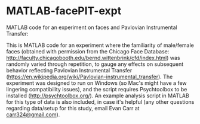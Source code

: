 # MATLAB-facePIT-expt
MATLAB code for an experiment on faces and Pavlovian Instrumental Transfer:

This is MATLAB code for an experiment where the familiarity of male/female faces (obtained with permission from the Chicago Face Database: http://faculty.chicagobooth.edu/bernd.wittenbrink/cfd/index.html) was randomly varied through repetition, to gauge any effects on subsequent behavior reflecting Pavlovian Instrumental Transfer (https://en.wikipedia.org/wiki/Pavlovian-instrumental_transfer).  The experiment was designed to run on Windows (so Mac's might have a few lingering compatibility issues), and the script requires Psychtoolbox to be installed (http://psychtoolbox.org/).  An example analysis script in MATLAB for this type of data is also included, in case it's helpful (any other questions regarding data/setup for this study, email Evan Carr at carr324@gmail.com).
